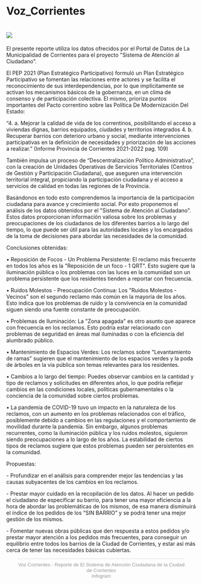 # Voz_Corrientes
<!DOCTYPE html>
<html lang="en">
  <head>
    <meta charset="UTF-8">
    <meta name="viewport" content="width=device-width, initial-scale=1.0">
    <meta http-equiv="X-UA-Compatible" content="ie=edge">
    <link rel="stylesheet" href="style.css">
  </head>
  <body>
      <h1>    
        <image src="logo_vozCorrientes.PNG"> 
      </h1>
      <p>
          El presente reporte utiliza los datos ofrecidos por el Portal de Datos de La Municipalidad de Corrientes para el proyecto "Sistema de Atención al Ciudadano".
      </p>
      <p>
            El PEP 2021 (Plan Estratégico Participativo) formuló un Plan Estratégico Participativo se fomentan las relaciones entre actores y se facilita el
            reconocimiento de sus interdependencias, por lo que implícitamente se activan los mecanismos básicos de la gobernanza, en un clima de consenso y
              de participación colectiva. El mismo, prioriza puntos importantes del Pacto correntino sobre las Política De Modernización Del Estado:
        </p>
        <p>
            “4. a. Mejorar la calidad de vida de los correntinos, posibilitando el acceso a viviendas dignas, barrios equipados, ciudades y territorios integrados
            4. b. Recuperar barrios con deterioro urbano y social, mediante intervenciones participativas en la definición de necesidades y priorización de las
            acciones a realizar.” (Informe Provincia de Corrientes 2021-2022 pag. 109)
        </p>
        <p>
            También impulsa un proceso de “Descentralización Político Administrativa”, con la creación de Unidades Operativas de Servicios Territoriales 
            (Centros de Gestión y Participación Ciudadana), que aseguren una intervención territorial integral, propiciando la participación ciudadana y 
            el acceso a servicios de calidad en todas las regiones de la Provincia.
        </p>
        <p>
            Basándonos en todo esto comprendemos la importancia de la participación ciudadana para avance y crecimiento social. Por esto proponemos el análisis
            de los datos obtenidos por el "Sistema de Atención al Ciudadano". Estos datos proporcionan información valiosa sobre los problemas y preocupaciones 
            de los ciudadanos de los diferentes barrios a lo largo del tiempo, lo que puede ser útil para las autoridades locales y los encargados de la toma de 
            decisiones para abordar las necesidades de la comunidad.
        </p>
        <p>
            Conclusiones obtenidas:
        </p>
        <p>
            • Reposición de Focos - Un Problema Persistente: El reclamo más frecuente en todos los años es la "Reposición de un foco - 1 QRT".
            Esto sugiere que la iluminación pública o los problemas con las luces en la comunidad son un problema persistente que los residentes tienden a reportar con frecuencia.
        </p>
        <p>
            • Ruidos Molestos - Preocupación Continua: Los "Ruidos Molestos - Vecinos" son el segundo reclamo más común en la mayoría de los años.
            Esto indica que los problemas de ruido y la convivencia en la comunidad siguen siendo una fuente constante de preocupación.
        </p>
        <p>
            • Problemas de Iluminación: La "Zona apagada" es otro asunto que aparece con frecuencia en los reclamos. Esto podría estar relacionado
            con problemas de seguridad en áreas mal iluminadas o con la eficiencia del alumbrado público.
        </p>
        <p>
            • Mantenimiento de Espacios Verdes: Los reclamos sobre "Levantamiento de ramas" sugieren que el mantenimiento de los espacios verdes 
            y la poda de árboles en la vía pública son temas relevantes para los residentes.
        </p>
        <p>
            • Cambios a lo largo del tiempo: Puedes observar cambios en la cantidad y tipo de reclamos y solicitudes en diferentes años, lo que podría
            reflejar cambios en las condiciones locales, políticas gubernamentales o la conciencia de la comunidad sobre ciertos problemas.
        </p>
        <p>
            • La pandemia de COVID-19 tuvo un impacto en la naturaleza de los reclamos, con un aumento en los problemas relacionados con el tráfico, 
            posiblemente debido a cambios en las regulaciones y el comportamiento de movilidad durante la pandemia. Sin embargo, algunos problemas recurrentes,
            como la iluminación pública y los ruidos molestos, siguieron siendo preocupaciones a lo largo de los años. La estabilidad de ciertos tipos de reclamos
              sugiere que estos problemas pueden ser persistentes en la comunidad.
        </p>
        <p>
            Propuestas:
        </p>
        <p>
            - Profundizar en el análisis para comprender mejor las tendencias y las causas subyacentes de los cambios en los reclamos.
        </p>
        <p>
            - Prestar mayor cuidado en la recopilación de los datos. Al hacer un pedido el ciudadano de especificar su barrio, para tener 
            una mayor eficiencia a la hora de abordar las problemáticas de los mismos, de esa manera disminuirá el índice de los pedidos de
            los “SIN BARRIO” y se podrá tener una mejor gestión de los mismos.
        </p>
        <p>
            - Fomentar nuevas obras públicas que den respuesta a estos pedidos y/o prestar mayor atención a los pedidos más frecuentes, para
            conseguir un equilibrio entre todos los barrios de la Ciudad de Corrientes, y estar así más cerca de tener las necesidades básicas
              cubiertas.
        </p>
        <script id="infogram_0_97d08b3e-6305-4e02-9367-9f8facfc99d8" title="Voz Corrientes - Reporte de El Sistema de Atención Ciudadana de la Ciudad de Corrientes" src="https://e.infogram.com/js/dist/embed.js?FD5" type="text/javascript"></script><div style="padding:8px 0;font-family:Arial!important;font-size:13px!important;line-height:15px!important;text-align:center;border-top:1px solid #dadada;margin:0 30px"><a href="https://infogram.com/97d08b3e-6305-4e02-9367-9f8facfc99d8" style="color:#989898!important;text-decoration:none!important;" target="_blank">Voz Corrientes - Reporte de El Sistema de Atención Ciudadana de la Ciudad de Corrientes</a><br><a href="https://infogram.com" style="color:#989898!important;text-decoration:none!important;" target="_blank" rel="nofollow">Infogram</a></div>
  </body>
</html>
